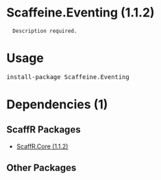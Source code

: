 ﻿Scaffeine.Eventing (1.1.2)
======

      Description required.
    
Usage
======
<pre>install-package Scaffeine.Eventing</pre>
Dependencies (1)
=====

ScaffR Packages
------
* [ScaffR.Core (1.1.2)](https://github.com/wcpro/ScaffR/tree/master/src/ScaffR.Core)

Other Packages
------
